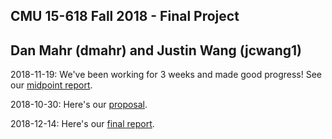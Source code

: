 ## CMU 15-618 Fall 2018 - Final Project

## Dan Mahr (dmahr) and Justin Wang (jcwang1)

2018-11-19: We've been working for 3 weeks and made good progress! See our [midpoint report](midpoint.md).

2018-10-30: Here's our [proposal](proposal.md).

2018-12-14: Here's our [final report](report.md).


